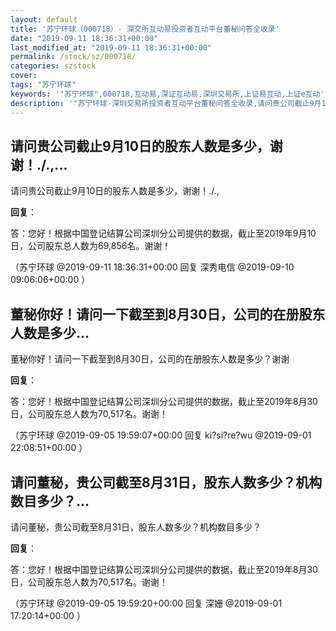 ```yaml
---
layout: default
title: '苏宁环球（000718）- 深交所互动易投资者互动平台董秘问答全收录'
date: "2019-09-11 18:36:31+00:00"
last_modified_at: "2019-09-11 18:36:31+00:00"
permalink: /stock/sz/000718/
categories: szstock
cover: 
tags: "苏宁环球"
keywords: '"苏宁环球",000718,互动易,深证互动易,深圳交易所,上证易互动,上证e互动'
description: '"苏宁环球-深圳交易所投资者互动平台董秘问答全收录,请问贵公司截止9月10日的股东人数是多少，谢谢！./.,"'
---
```


## 请问贵公司截止9月10日的股东人数是多少，谢谢！./.,...

请问贵公司截止9月10日的股东人数是多少，谢谢！./.,

**回复**：

答：您好！根据中国登记结算公司深圳分公司提供的数据，截止至2019年9月10日，公司股东总人数为69,856名。谢谢！ 

（苏宁环球  @2019-09-11 18:36:31+00:00 回复 深秀电信  @2019-09-10 09:06:06+00:00 ）

## 董秘你好！请问一下截至到8月30日，公司的在册股东人数是多少...

董秘你好！请问一下截至到8月30日，公司的在册股东人数是多少？谢谢

**回复**：

答：您好！根据中国登记结算公司深圳分公司提供的数据，截止至2019年8月30日，公司股东总人数为70,517名。谢谢！ 

（苏宁环球  @2019-09-05 19:59:07+00:00 回复 ki?si?re?wu  @2019-09-01 22:08:51+00:00 ）

## 请问董秘，贵公司截至8月31日，股东人数多少？机构数目多少？...

请问董秘，贵公司截至8月31日，股东人数多少？机构数目多少？

**回复**：

答：您好！根据中国登记结算公司深圳分公司提供的数据，截止至2019年8月30日，公司股东总人数为70,517名。谢谢！ 

（苏宁环球  @2019-09-05 19:59:20+00:00 回复 深姗  @2019-09-01 17:20:14+00:00 ）

